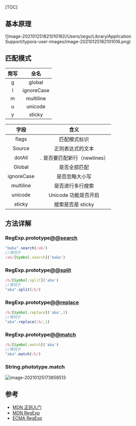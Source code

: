 [TOC]
## 基本原理
![image-20210125182101016](/Users/zego/Library/Application Support/typora-user-images/image-20210125182101016.png)

## 匹配模式
| 简写 |    全名    |
| :--: | :--------: |
|  g   |   global   |
|  I   | ignoreCase |
|  m   | multiline  |
|  u   |  unicode   |
|  y   |   sticky   |


|    字段    |              含义              |
| :--------: | :----------------------------: |
|   flags    |          匹配模式标识          |
|   Source   |        正则表达式的文本        |
|   dotAll   | `.` 是否要匹配新行（newlines） |
|   Global   |          是否全部匹配          |
| ignoreCase |         是否忽略大小写         |
| multiline  |        是否进行多行搜索        |
|  unicode   |      Unicode 功能是否开启      |
|   sticky   |       搜索是否是 sticky        |


## 方法详解
### RegExp.prototype[@@search]()
```javascript
"baba".search(/ab/)
//等同于
/ab/[Symbol.search]('baba')
```

### RegExp.prototype[@@split]()
```javascript
/b/[Symbol.split]('aba')
//等同于
"aba".split(/b/)
```

### RegExp.prototype[@@replace]()
```javascript
/b/[Symbol.replace]('aba',1)
//等同于
"aba".replace(/b/,1)
```

### RegExp.prototype[@@match]()
```javascript
/b/[Symbol.match]('aba')
//等同于
"aba".match(/b/)
```

### String.phototype.match
![image-20210125173858513](https://tva1.sinaimg.cn/large/008eGmZEgy1gn02vixso0j30gl028glo.jpg)

## 参考
- [MDN 正则入门](https://developer.mozilla.org/zh-CN/docs/Web/JavaScript/Guide/Regular_Expressions)
- [MDN RegExp](https://developer.mozilla.org/zh-CN/docs/Web/JavaScript/Reference/Global_Objects/RegExp)
- [ECMA RegExp](https://262.ecma-international.org/6.0/#sec-regexp-regular-expression-objects)
